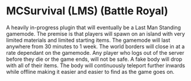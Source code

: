 # MCSurvival (LMS) (Battle Royal)
A heavily in-progress plugin that will eventually be a Last Man Standing gamemode. The premise is that players will spawn on an island with very limited materials and limited starting items. The gamemode will last anywhere from 30 minutes to 1 week. The world borders will close in at a rate dependant on the gamemode. Any player who logs out of the server before they die or the game ends, will not be safe. A fake body will drop with all of their items. The body will continuously teleport further inwards while offline making it easier and easier to find as the game goes on.
